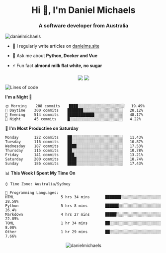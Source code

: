 <h1 align="center">Hi 👋, I'm Daniel Michaels</h1>
<h3 align="center">A software developer from Australia</h3>
<p align="left"> <img src="https://komarev.com/ghpvc/?username=danielmichaels" alt="danielmichaels" /> </p>

- 📝 I regularly write articles on [danielms.site](https://danielms.site)

- 💬 Ask me about **Python, Docker and Vue**

- ⚡ Fun fact **almond milk flat white, no sugar**

<p align="center">
<a href="https://twitter.com/dansult" target="_blank"><img align="center" src="https://img.shields.io/badge/twitter-%231DA1F2.svg?&style=for-the-badge&logo=twitter&logoColor=white"></a>
<a href="https://linkedin.com/in/daniel-michaels" target="_blank"><img align="center" src="https://img.shields.io/badge/linkedin-%230077B5.svg?&style=for-the-badge&logo=linkedin&logoColor=white"></a>
</p>

<!--START_SECTION:waka-->
![Lines of code](https://img.shields.io/badge/From%20Hello%20World%20I%27ve%20Written-373510%20lines%20of%20code-blue)

**I'm a Night 🦉** 

```text
🌞 Morning    208 commits    ████░░░░░░░░░░░░░░░░░░░░░   19.49% 
🌆 Daytime    300 commits    ███████░░░░░░░░░░░░░░░░░░   28.12% 
🌃 Evening    514 commits    ████████████░░░░░░░░░░░░░   48.17% 
🌙 Night      45 commits     █░░░░░░░░░░░░░░░░░░░░░░░░   4.22%

```
📅 **I'm Most Productive on Saturday** 

```text
Monday       122 commits    ██░░░░░░░░░░░░░░░░░░░░░░░   11.43% 
Tuesday      116 commits    ██░░░░░░░░░░░░░░░░░░░░░░░   10.87% 
Wednesday    187 commits    ████░░░░░░░░░░░░░░░░░░░░░   17.53% 
Thursday     115 commits    ██░░░░░░░░░░░░░░░░░░░░░░░   10.78% 
Friday       141 commits    ███░░░░░░░░░░░░░░░░░░░░░░   13.21% 
Saturday     200 commits    ████░░░░░░░░░░░░░░░░░░░░░   18.74% 
Sunday       186 commits    ████░░░░░░░░░░░░░░░░░░░░░   17.43%

```


📊 **This Week I Spent My Time On** 

```text
⌚︎ Time Zone: Australia/Sydney

💬 Programming Languages: 
HTML                     5 hrs 34 mins       ███████░░░░░░░░░░░░░░░░░░   28.58% 
Python                   5 hrs 8 mins        ██████░░░░░░░░░░░░░░░░░░░   26.4% 
Markdown                 4 hrs 27 mins       █████░░░░░░░░░░░░░░░░░░░░   22.85% 
TOML                     1 hr 34 mins        ██░░░░░░░░░░░░░░░░░░░░░░░   8.08% 
Other                    1 hr 29 mins        ██░░░░░░░░░░░░░░░░░░░░░░░   7.66%

```


<!--END_SECTION:waka-->

<p align="center"> <img src="https://github-readme-stats.vercel.app/api?username=danielmichaels&show_icons=true" alt="danielmichaels" /> </p>

